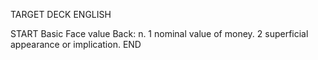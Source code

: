 TARGET DECK
ENGLISH

START
Basic
Face value
Back: n. 1 nominal value of money. 2 superficial appearance or implication.
END
